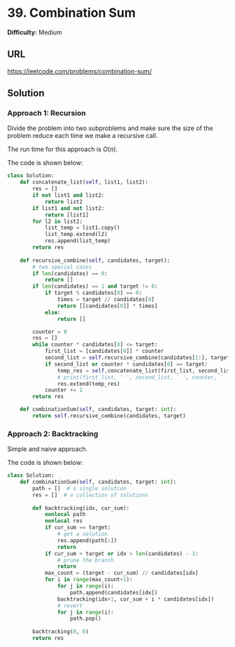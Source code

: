 # 39. Combination Sum

**Difficulty:** Medium

## URL

https://leetcode.com/problems/combination-sum/

## Solution

### Approach 1: Recursion

Divide the problem into two subproblems and make sure the size of the problem reduce each time we make a recursive call.

The run time for this approach is $O(n)$.

The code is shown below:

```python
class Solution:
    def concatenate_list(self, list1, list2):
        res = []
        if not list1 and list2:
            return list2
        if list1 and not list2:
            return [list1]
        for l2 in list2:
            list_temp = list1.copy()
            list_temp.extend(l2)
            res.append(list_temp)
        return res
    
    def recursive_combine(self, candidates, target):
        # two special cases
        if len(candidates) == 0:
            return []
        if len(candidates) == 1 and target != 0:
            if target % candidates[0] == 0:
                times = target // candidates[0]
                return [[candidates[0]] * times]
            else:
                return []

        counter = 0
        res = []
        while counter * candidates[0] <= target:
            first_list = [candidates[0]] * counter
            second_list = self.recursive_combine(candidates[1:], target - candidates[0] * counter)
            if second_list or counter * candidates[0] == target:
                temp_res = self.concatenate_list(first_list, second_list)
                # print(first_list, ' ', second_list, ' ', counter, ' ', temp_res)
                res.extend(temp_res)
            counter += 1
        return res

    def combinationSum(self, candidates, target: int):
        return self.recursive_combine(candidates, target)
```

### Approach 2: Backtracking

Simple and naive approach.

The code is shown below:

```python
class Solution:
    def combinationSum(self, candidates, target: int):
        path = []  # a single solution
        res = []  # a collection of solutions
        
        def backtracking(idx, cur_sum):
            nonlocal path
            nonlocal res
            if cur_sum == target:
                # get a solution
                res.append(path[:])
                return
            if cur_sum > target or idx > len(candidates) - 1:
                # prune the branch
                return
            max_count = (target - cur_sum) // candidates[idx]
            for i in range(max_count+1):
                for j in range(i):
                    path.append(candidates[idx])
                backtracking(idx+1, cur_sum + i * candidates[idx])
                # revert
                for j in range(i):
                    path.pop()
        
        backtracking(0, 0)
        return res
```

